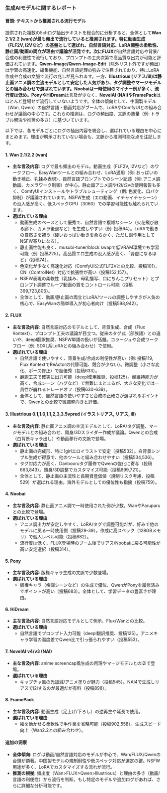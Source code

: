 ### 生成AIモデルに関するレポート

#### 冒頭: テキストから推測される流行モデル
提供された複数の5chログ抽出テキストを総合的に分析すると、全体として**Wan 2.1/2.2 (wan)**が最も頻出で流行していると推測されます。特に動画生成（FLF2V, I2Vなど）の基盤として選ばれ、自然言語対応、LoRA調整の柔軟性、静止画/動画の両立が理由で議論が活発です。次に**FLUX**が自然言語対応や背景/合成の利便性で流行しており、プロンプトの工夫次第で高品質な出力が可能と評価されています。**Qwen-Image/Qwen-Image-Edit**（除外リスト外ですが頻出）は学習の高速化、編集機能、自然言語処理の強みで注目されており、特にLoRA作成や合成の文脈で流行の兆しが見られます。一方、**Illustrious (リアス/ill)**は静止画アニメ調の主流モデルとして安定した人気があり、タグ調整やマージモデルとの組み合わせで選ばれています。**Noobai**は一時使用のマイナー例が多く、流行度は低め。**Pony**や**HiDream**は言及が少なく、**NovelAI (NAI)**や**FramePack**はほとんど登場せず流行していないようです。全体の傾向として、中国製モデル（Wan, Qwen）の自然言語・動画対応がブームで、LoRAやComfyUIとの組み合わせが議論の中心です。これらの推測は、ログの頻出度、文脈の熱量（例: トラブル解決や推奨の多さ）に基づいています。

以下では、各モデルごとにログの抽出内容を統合し、選ばれている理由を中心にまとめます。理由が明示されていない場合も、文脈から推測可能な点を注記します。

#### 1. Wan 2.1/2.2 (wan)
- **主な言及内容**: ログで最も頻出のモデル。動画生成（FLF2V, I2Vなど）のワークフロー、EasyWanツールとの組み合わせ、LoRA適用（例: おっぱいの動き補正、乳揉み表現）、自然言語プロンプトでのシーン記述（例: アニメ調動画、カメラワーク制御）が中心。静止画アニメ調やt2i/t2vの使用報告も多く、ComfyUIインストールやトラブルシューティング（例: 色変化、口パク抑制）が議論されています。NSFW生成（エロ動画、イチャイチャシーン）の没入感が高く、低スペックGPU（3060）での学習可能性も触れられています。
- **選ばれている理由**: 
  - 動画生成のベースとして優秀で、自然言語で複雑なシーン（火花飛び散る廊下、カメラ後退など）を生成しやすい（例: 投稿64）。LoRAで動きの自然さを補う（硬いおっぱい動きを柔らかく、ただし副作用としてNSFW寄りになる）。
  - 静止画性能も良く、musubi-tuner/block swapで低VRAM環境でも学習可能（例: 投稿225）。高品質エロ生成の没入感が高く、「腎虚になるほど」（投稿74）。
  - 色変化が少なく高速化対応（ComfyUI公式FLF2Vとの比較、投稿101）。CN（ControlNet）対応で拡張性が高い（投稿152,157）。
  - NSFW表現の柔軟性（乳揉み、母乳描写、口にちんこプリセット）とプロンプト調整でループ動画の質をコントロール可能（投稿369,723,806）。
  - 全体として、動画/静止画の両立とLoRA/ツールの調整しやすさが人気の核心で、EasyWanの簡単導入が初心者向け（投稿598,942）。

#### 2. FLUX
- **主な言及内容**: 自然言語対応のモデルとして、背景生成、合成（Flux Kontext）、プロンプト工夫の議論が目立つ。従来のタグ式（部族語）との違いや、deepl翻訳推奨、NSFW単語の扱いが話題。コラージュや合成ワークフロー（例: SDXL系LoRAとの組み合わせ）で使用。
- **選ばれている理由**: 
  - 自然言語で使いやすく、背景生成/合成の利便性が高い（例: 投稿119, Flux KontextでReActorの代替可能、競合が少ない）。微調整（小さな変化、ポーズ修正）で超優秀（投稿633）。
  - 翻訳工夫で確実に出力可能（deepl使用推奨、投稿125）。顔維持能力が高く、合成シーン（ハグなど）で無難にまとまるが、大きな変化では一貫性が崩れるトレードオフ（投稿630-639）。
  - 全体として、自然言語の使いやすさと合成の正確さが選ばれるポイントで、Qwenとの比較で微調整向きと評価。

#### 3. Illustrious 0.1,1.0,1.1,2,3,3.5vpred (イラストリアス, リアス, ill)
- **主な言及内容**: 静止画アニメ調の主流モデルとして、LoRA/タグ調整、マージモデルとの組み合わせ、頭身/3Dスライダー作成が議論。Qwenとの合成（白背景キャラ出し）や動画移行の文脈で登場。
- **選ばれている理由**: 
  - 静止画の完成形、特に1girlエロイラストで安定（投稿532）。白背景シンプル生成が得意で、他のツールと組み合わせやすい（投稿534,536）。
  - タグ対応力が高く、Danbooruタグ履修でQwenの強化に寄与（投稿663,843）。頭身/3D調整でカスタマイズ可能（投稿699,721）。
  - 全体として、静止画の主流性と長期資産価値（規制リスク考慮、投稿529）が選ばれる理由。海外モデルとしての優位性も指摘（投稿759）。

#### 4. Noobai
- **主な言及内容**: 静止画アニメ調で一時使用された例が少数。WanやParuparuとの比較で登場。
- **選ばれている理由**: 
  - アニメ調出力が安定しやすく、LoRA/タグで調整可能だが、好みで他のモデルに戻る一時使用例（投稿29-39）。作成に高スペック（128GBメモリ）で個人レベル可能（投稿682）。
  - 流行度は低く、FLUX登場時のブーム後でリアス/Noobaiに戻る可能性が高い安定選択（投稿314）。

#### 5. Pony
- **主な言及内容**: 版権キャラ生成の文脈で少数登場。
- **選ばれている理由**: 
  - 版権キャラ（格闘シーンなど）の生成で優位、QwenがPonyを履修済みでポイントが高い（投稿683）。全体として、学習データの豊富さが理由。

#### 6. HiDream
- **主な言及内容**: 自然言語対応モデルとして例示、Flux/Wanとの比較。
- **選ばれている理由**: 
  - 自然言語でプロンプト入力可能（deepl翻訳推奨、投稿125）。アニメキャラ学習の温度差でQwen比で引っ張られやすい（投稿553）。

#### 7. NovelAI v4/v3 (NAI)
- **主な言及内容**: anime screencap風生成の再現やマージモデルとのi2iで登場。
- **選ばれている理由**: 
  - キャプチャ風の光加減/アニメ塗りが魅力（投稿545）。NAI4で生成しリアスでi2iするのが最適だが有料（投稿898）。

#### 8. FramePack
- **主な言及内容**: 動画生成（足上げ/下ろし）の逆再生や延長で使用。
- **選ばれている理由**: 
  - 絵を動かせる柔軟性で手作業を省略可能（投稿902,558）。生成スピード向上（Wan2.2との組み合わせ）。

#### 追加の洞察
- **全体傾向**: ログは動画/自然言語対応のモデルが中心で、Wan/FLUX/Qwenの台頭が顕著。中国製モデルの規制耐性や低スペック対応が選定の鍵。NSFW用途が多く、LoRAでカスタマイズする流れが流行。
- **推測の根拠**: 頻出度（Wan>FLUX>Qwen>Illustrious）と理由の多さ（動画/言語の利便性）から流行を判断。もし特定のモデルや追加ログがあれば、さらに詳細な分析可能です。